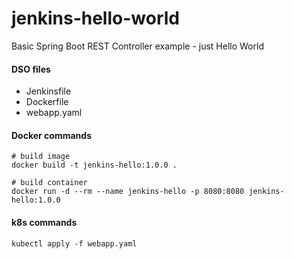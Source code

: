 # jenkins-hello-world
Basic Spring Boot REST Controller example - just Hello World

#### DSO files
* Jenkinsfile
* Dockerfile
* webapp.yaml

#### Docker commands
    # build image
    docker build -t jenkins-hello:1.0.0 .

    # build container
    docker run -d --rm --name jenkins-hello -p 8080:8080 jenkins-hello:1.0.0

#### k8s commands
    kubectl apply -f webapp.yaml
